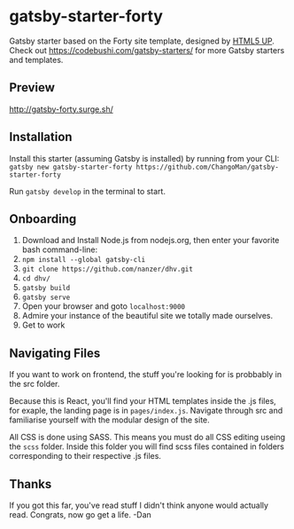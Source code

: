 # gatsby-starter-forty
Gatsby starter based on the Forty site template, designed by [HTML5 UP](https://html5up.net/forty). Check out https://codebushi.com/gatsby-starters/ for more Gatsby starters and templates.

## Preview

http://gatsby-forty.surge.sh/

## Installation

Install this starter (assuming Gatsby is installed) by running from your CLI:
`gatsby new gatsby-starter-forty https://github.com/ChangoMan/gatsby-starter-forty`

Run `gatsby develop` in the terminal to start.

## Onboarding

1. Download and Install Node.js from nodejs.org, then enter your favorite bash command-line:
2. `npm install --global gatsby-cli`
3. `git clone https://github.com/nanzer/dhv.git`
4. `cd dhv/`
5. `gatsby build`
6. `gatsby serve`
7. Open your browser and goto `localhost:9000`
8. Admire your instance of the beautiful site we totally made ourselves.
9. Get to work

## Navigating Files

If you want to work on frontend, the stuff you're looking for is probbably in the src folder.

Because this is React, you'll find your HTML templates inside the .js files, for exaple, the landing page is in `pages/index.js`.  Navigate through src and familiarise yourself with the modular design of the site.

All CSS is done using SASS.  This means you must do all CSS editing useing the `scss` folder.  Inside this folder you will find scss files contained in folders corresponding to their respective .js files.

## Thanks

If you got this far, you've read stuff I didn't think anyone would actually read.  Congrats, now go get a life.  -Dan